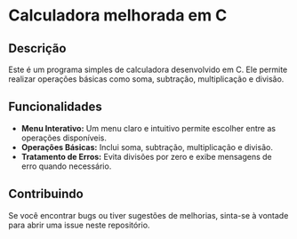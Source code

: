 

# Calculadora melhorada em C

## Descrição
Este é um programa simples de calculadora desenvolvido em C. Ele permite realizar operações básicas como soma, subtração, multiplicação e divisão.

## Funcionalidades
- **Menu Interativo:** Um menu claro e intuitivo permite escolher entre as operações disponíveis.
- **Operações Básicas:** Inclui soma, subtração, multiplicação e divisão.
- **Tratamento de Erros:** Evita divisões por zero e exibe mensagens de erro quando necessário.


## Contribuindo
Se você encontrar bugs ou tiver sugestões de melhorias, sinta-se à vontade para abrir uma issue neste repositório.

